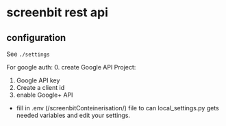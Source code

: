 
# screenbit rest api


## configuration
See `./settings`

For google auth:
0. create Google API Project:
1. Google API key
2. Create a client id
3. enable Google+ API

- fill in .env (/screenbitConteinerisation/) file to can local_settings.py gets needed variables and edit your settings.
